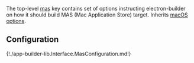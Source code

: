 The top-level [mas](configuration.md#mas) key contains set of options instructing electron-builder on how it should build MAS (Mac Application Store) target.
Inherits [macOS options](mac.md).

## Configuration

{!./app-builder-lib.Interface.MasConfiguration.md!}

